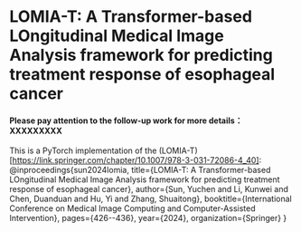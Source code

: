 # LOMIA-T: A Transformer-based LOngitudinal Medical Image Analysis framework for predicting treatment response of esophageal cancer
#### Please pay attention to the follow-up work for more details： XXXXXXXXX

This is a PyTorch implementation of the (LOMIA-T)[https://link.springer.com/chapter/10.1007/978-3-031-72086-4_40]:
@inproceedings{sun2024lomia,
  title={LOMIA-T: A Transformer-based LOngitudinal Medical Image Analysis framework for predicting treatment response of esophageal cancer},
  author={Sun, Yuchen and Li, Kunwei and Chen, Duanduan and Hu, Yi and Zhang, Shuaitong},
  booktitle={International Conference on Medical Image Computing and Computer-Assisted Intervention},
  pages={426--436},
  year={2024},
  organization={Springer}
}
